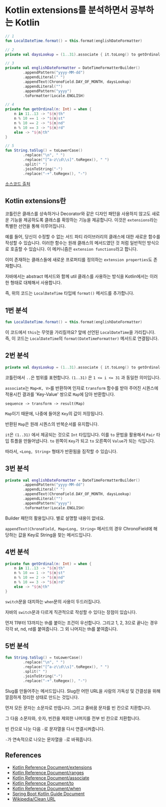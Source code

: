 # Kotlin extensions를 분석하면서 공부하는 Kotlin

```Kotlin
// 1
fun LocalDateTime.format() = this.format(englishDateFormatter)

// 2
private val daysLookup = (1..31).associate { it.toLong() to getOrdinal(it) }

// 3
private val englishDateFormatter = DateTimeFormatterBuilder()
        .appendPattern("yyyy-MM-dd")
        .appendLiteral(" ")
        .appendText(ChronoField.DAY_OF_MONTH, daysLookup)
        .appendLiteral("")
        .appendPattern("yyyy")
        .toFormatter(Locale.ENGLISH)

// 4
private fun getOrdinal(n: Int) = when {
    n in 11..13 -> "${n}th"
    n % 10 == 1 -> "${n}st"
    n % 10 == 2 -> "${n}nd"
    n % 10 == 3 -> "${n}rd"
    else -> "${n}th"
}

// 5
fun String.toSlug() = toLowerCase()
        .replace("\n", " ")
        .replace("[^a-z\\d\\s]".toRegex(), " ")
        .split(" ")
        .joinToString("-")
        .replace("-+".toRegex(), "-")
```

[소스코드 출처](https://spring.io/guides/tutorials/spring-boot-kotlin/)

## Kotlin extensions란

코틀린은 클래스를 상속하거나 Decorator와 같은 디자인 패턴을 사용하지 않고도 새로운 기능을 제공하도록 클래스를 확장하는 기능을 제공합니다. 이것은 `extensions`라는 특별한 선언을 통해 이루어집니다.

예를 들어, 당신이 수정할 수 없는 서드 파티 라이브러리의 클래스에 대한 새로운 함수를 작성할 수 있습니다. 이러한 함수는 원래 클래스의 메서드였던 것 처럼 일반적인 방식으로 호출할 수 있습니다. 이 메커니즘은 `extension functions`라고 합니다.

이미 존재하는 클래스들에 새로운 프로퍼티를 정의하는 `extension properties`도 존재합니다.

자바에서는 abstract 메서드와 함께 util 클래스를 사용하는 방식을 Kotlin에서는 이러한 형태로 대체해서 사용합니다.

즉, 위의 코드는 `LocalDateTime` 타입에 `format()` 메서드를 추가합니다.

## 1번 분석

```Kotlin
fun LocalDateTime.format() = this.format(englishDateFormatter)
```

이 코드에서 `this`는 무엇을 가리킬까요? 앞에 선언된 `LocalDateTime`을 가리킵니다.  
즉, 이 코드는 `LocalDateTime`의 `format(DateTimeFormatter)` 메서드로 연결됩니다.

## 2번 분석

```Kotlin
private val daysLookup = (1..31).associate { it.toLong() to getOrdinal(it) }
```

코틀린에서 `..`은 범위를 표현합니다. `(1..31)` 은 `1 <= i <= 31` 과 동일한 의미입니다.

`associate`는 `Map<K, V>`를 반환하며 인자로 `transform` 함수를 받아 주어진 시퀀스에 적용시킨 결과를 'Key-Value' 쌍으로 `Map`에 담아 반환합니다.

`sequence -> transform -> result(Map)`

`Map`이기 때문에, 나중에 들어온 `Key`의 값이 저장됩니다.

반환된 `Map`은 원래 시퀀스의 반복순서를 유지합니다.

`it`은 `(1..31)` 에서 제공되는 것으로 `Int` 타입입니다. 이를 `to` 문법을 활용해서 `Pair` 타입 튜플을 만들어냅니다. `to` 왼쪽이 `Key`가 되고 `to` 오른쪽이 `Value`가 되는 식입니다.

따라서, `<Long, String>` 형태가 반환됨을 짐작할 수 있습니다.

## 3번 분석

```Kotlin
private val englishDateFormatter = DateTimeFormatterBuilder()
        .appendPattern("yyyy-MM-dd")
        .appendLiteral(" ")
        .appendText(ChronoField.DAY_OF_MONTH, daysLookup)
        .appendLiteral("")
        .appendPattern("yyyy")
        .toFormatter(Locale.ENGLISH)
```

Builder 패턴의 활용입니다. 별로 설명할 내용이 없네요.

`appendText(ChronoField, Map<Long, String>` 메서드의 경우 ChronoField에 해당하는 값을 Key로 String을 찾는 메서드입니다.

## 4번 분석

```Kotlin
private fun getOrdinal(n: Int) = when {
    n in 11..13 -> "${n}th"
    n % 10 == 1 -> "${n}st"
    n % 10 == 2 -> "${n}nd"
    n % 10 == 3 -> "${n}rd"
    else -> "${n}th"
}
```

`switch`문을 대치하는 `when`문의 사용이 두드러집니다.

자바의 `switch`문과 다르게 직관적으로 작성할 수 있다는 장점이 있습니다.

먼저 11부터 13까지는 th를 붙이는 조건이 우선합니다. 그리고 1, 2, 3으로 끝나는 경우 각각 st, nd, rd를 붙여줍니다. 그 외 나머지는 th를 붙여줍니다.

## 5번 분석

```Kotlin
fun String.toSlug() = toLowerCase()
        .replace("\n", " ")
        .replace("[^a-z\\d\\s]".toRegex(), " ")
        .split(" ")
        .joinToString("-")
        .replace("-+".toRegex(), "-")
```

Slug를 만들어주는 메서드입니다. Slug란 어떤 URL을 사람의 가독성 및 간결성을 위해 깔끔하게 정리한 상태로 만드는 것입니다.

먼저 모든 문자는 소문자로 만듭니다. 그리고 줄바꿈 문자를 빈 칸으로 치환합니다.

그 다음 소문자와, 숫자, 빈칸을 제외한 나머지를 전부 빈 칸으로 치환합니다.

빈 칸으로 나눈 다음 `-`로 문자열을 다시 연결시켜줍니다.

`-`가 연속적으로 나오는 문자열을 `-`로 바꿔줍니다.

## References

- [Kotlin Reference Document/extensions](https://kotlinlang.org/docs/reference/extensions.html)
- [Kotlin Reference Document/ranges](https://kotlinlang.org/docs/reference/ranges.html)
- [Kotlin Reference Document/associate](https://kotlinlang.org/api/latest/jvm/stdlib/kotlin.sequences/associate.html)
- [Kotlin Reference Document/to](https://kotlinlang.org/api/latest/jvm/stdlib/kotlin/to.html)
- [Kotlin Reference Document/when](https://kotlinlang.org/docs/reference/control-flow.html#when-expression)
- [Spring Boot Kotlin Guide Document](https://spring.io/guides/tutorials/spring-boot-kotlin/)
- [Wikipedia/Clean URL](https://en.wikipedia.org/wiki/Clean_URL)
